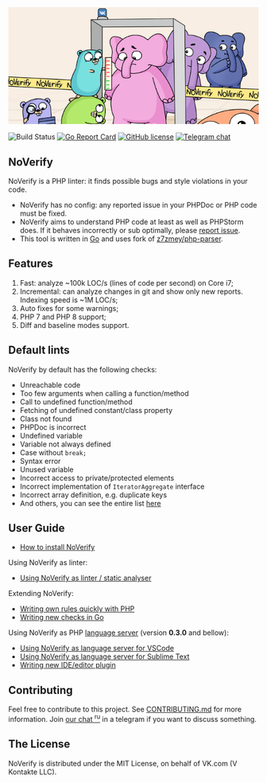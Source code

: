 ![](docs/noverify_small.png)

![Build Status](https://github.com/VKCOM/noverify/workflows/Go/badge.svg) [![Go Report Card](https://goreportcard.com/badge/github.com/VKCOM/noverify)](https://goreportcard.com/report/github.com/vkcom/noverify) [![GitHub license](https://img.shields.io/badge/license-MIT-blue.svg)](/LICENSE) [![Telegram chat](https://img.shields.io/badge/chat-join-brightgreen?logo=telegram)](https://t.me/noverify_linter)

## NoVerify

NoVerify is a PHP linter: it finds possible bugs and style violations in your code.

- NoVerify has no config: any reported issue in your PHPDoc or PHP code must be fixed.
- NoVerify aims to understand PHP code at least as well as PHPStorm does. If it behaves incorrectly or sub optimally, please [report issue](https://github.com/VKCOM/noverify/issues/new).
- This tool is written in [Go](https://golang.org/) and uses fork of [z7zmey/php-parser](https://github.com/VKCOM/php-parser).

## Features

1. Fast: analyze ~100k LOC/s (lines of code per second) on Core i7;
2. Incremental: can analyze changes in git and show only new reports. Indexing speed is ~1M LOC/s;
3. Auto fixes for some warnings;
4. PHP 7 and PHP 8 support;
5. Diff and baseline modes support.

## Default lints

NoVerify by default has the following checks:

- Unreachable code
- Too few arguments when calling a function/method
- Call to undefined function/method
- Fetching of undefined constant/class property
- Class not found
- PHPDoc is incorrect
- Undefined variable
- Variable not always defined
- Case without `break;`
- Syntax error
- Unused variable
- Incorrect access to private/protected elements
- Incorrect implementation of `IteratorAggregate` interface
- Incorrect array definition, e.g. duplicate keys
- And others, you can see the entire list [here](/docs/checkers_doc.md)

## User Guide

- [How to install NoVerify](docs/install.md)

Using NoVerify as linter:
- [Using NoVerify as linter / static analyser](docs/getting_started.md)

Extending NoVerify:
- [Writing own rules quickly with PHP](docs/dynamic_rules.md)
- [Writing new checks in Go](docs/writing-checks-in-go.md)

Using NoVerify as PHP [language server](https://langserver.org) (version **0.3.0** and bellow):
- [Using NoVerify as language server for VSCode](docs/vscode-plugin.md)
- [Using NoVerify as language server for Sublime Text](docs/sublime-plugin.md)
- [Writing new IDE/editor plugin](docs/writing-new-ide-plugin.md)

## Contributing

Feel free to contribute to this project. See [CONTRIBUTING.md](https://github.com/VKCOM/noverify/blob/master/CONTRIBUTING.md) for more information. Join [our chat <sup>ru</sup>](https://t.me/noverify_linter) in a telegram if you want to discuss something.

## The License

NoVerify is distributed under the MIT License, on behalf of VK.com (V Kontakte LLC).